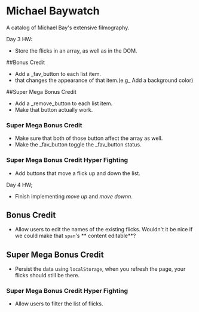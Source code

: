 # Michael Baywatch

A catalog of Michael Bay's extensive filmography. 

Day 3 HW:

* Store the flicks in an array, as well as in the DOM.

##Bonus Credit

* Add a _fav_button to each list item.
* that changes the appearance of that item.(e.g_ Add a background color)

##Super Mega Bonus Credit
* Add a _remove_button to each list item.
* Make that button actually work.

### Super Mega Bonus Credit
* Make sure that both of those button affect the array as well.
* Make the _fav_button toggle the _fav_button status.

### Super Mega Bonus Credit Hyper Fighting
* Add buttons that move a flick up and down the list.

Day 4 HW;
* Finish implementing _move up_ and _move downn_.

## Bonus Credit
* Allow users to edit the names of the existing flicks. Wouldn't it be nice if we could make that `span`'s ** content editable**?

## Super Mega Bonus Credit
* Persist the data using `localStorage`, when you refresh the page, your flicks should still be there.

### Super Mega Bonus Credit Hyper Fighting 
* Allow users to filter the list of flicks.



